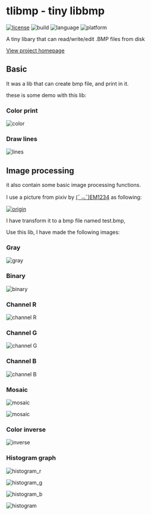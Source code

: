 # tlibmp - tiny libbmp

[![license](https://img.shields.io/github/license/mashape/apistatus.svg?maxAge=2592000)](http://opensource.org/licenses/MIT)
![build](https://img.shields.io/badge/build-success-brightgreen.svg)
![language](https://img.shields.io/badge/language-C-green.svg)
![platform](https://img.shields.io/badge/platform-POSIX--compatible-lightgray.svg)

A tiny libary that can read/write/edit .BMP files from disk

[View project homepage](http://www.short-circuits.org/tlibmp/index.html)

## Basic

It was a lib that can create bmp file, and print in it.

these is some demo with this lib:

### Color print
![color](http://www.short-circuits.org/tlibmp/out_color.bmp)

### Draw lines
![lines](http://www.short-circuits.org/tlibmp/out_lines.bmp)

## Image processing

it also contain some basic	image processing functions.

I use a picture from pixiv by
[(ˉ﹃ˉ)EM1234](https://www.pixiv.net/member.php?id=8467971) as following:

[![origin](http://www.short-circuits.org/tlibmp/test.bmp)](https://www.pixiv.net/member_illust.php?mode=medium&amp;illust_id=61057871)

I have transform it to a bmp file named test.bmp,

Use this lib, I have made the following images:

### Gray

![gray](http://www.short-circuits.org/tlibmp/out_gray.bmp)

### Binary

![binary](http://www.short-circuits.org/tlibmp/out_binary.bmp)

### Channel R

![channel R](http://www.short-circuits.org/tlibmp/out_channel_r.bmp)

### Channel G

![channel G](http://www.short-circuits.org/tlibmp/out_channel_g.bmp)

### Channel B

![channel B](http://www.short-circuits.org/tlibmp/out_channel_b.bmp)

### Mosaic

![mosaic](http://www.short-circuits.org/tlibmp/out_block_mosaic.bmp)

![mosaic](http://www.short-circuits.org/tlibmp/out_mosaic.bmp)

### Color inverse

![inverse](http://www.short-circuits.org/tlibmp/out_inverse.bmp)

### Histogram graph

![histogram_r](http://www.short-circuits.org/tlibmp/out_histogram_r.bmp)

![histogram_g](http://www.short-circuits.org/tlibmp/out_histogram_g.bmp)

![histogram_b](http://www.short-circuits.org/tlibmp/out_histogram_b.bmp)

![histogram](http://www.short-circuits.org/tlibmp/out_histogram.bmp)
